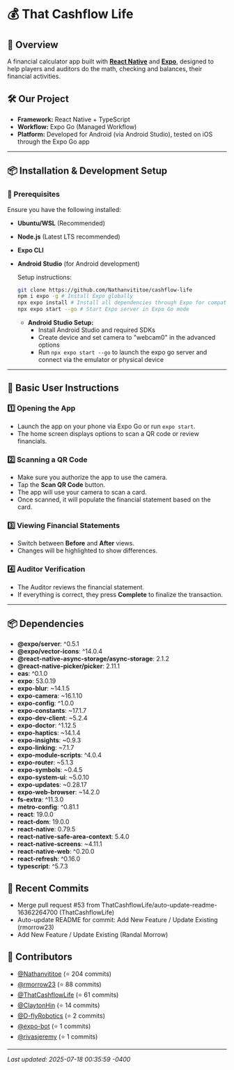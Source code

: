 # 💰 That Cashflow Life

## 🚀 Overview
A financial calculator app built with [**React Native**](https://reactnative.dev/) and [**Expo**](https://expo.dev/), designed to help players and auditors do the math, checking and balances, their financial activities.

## 🛠 Our Project
- **Framework:** React Native + TypeScript  
- **Workflow:** Expo Go (Managed Workflow)  
- **Platform:** Developed for Android (via Android Studio), tested on iOS through the Expo Go app  

---

## 📦 Installation & Development Setup

### 🔧 Prerequisites
Ensure you have the following installed:
- **Ubuntu/WSL** (Recommended)
- **Node.js** (Latest LTS recommended)
- **Expo CLI**
- **Android Studio** (for Android development)

  Setup instructions:
  ```sh
  git clone https://github.com/Nathanvititoe/cashflow-life
  npm i expo -g # Install Expo globally
  npx expo install # Install all dependencies through Expo for compatibility
  npx expo start --go # Start Expo server in Expo Go mode
  ```

  - **Android Studio Setup:**
    - Install Android Studio and required SDKs
    - Create device and set camera to "webcam0" in the advanced options
    - Run `npx expo start --go` to launch the expo go server and connect via the emulator or physical device

---

## 📖 Basic User Instructions
### 1️⃣ Opening the App
* Launch the app on your phone via Expo Go or run `expo start`.
* The home screen displays options to scan a QR code or review financials.

### 2️⃣ Scanning a QR Code
* Make sure you authorize the app to use the camera.
* Tap the **Scan QR Code** button.
* The app will use your camera to scan a card.
* Once scanned, it will populate the financial statement based on the card.

### 3️⃣ Viewing Financial Statements
* Switch between **Before** and **After** views.
* Changes will be highlighted to show differences.

### 4️⃣ Auditor Verification
* The Auditor reviews the financial statement.
* If everything is correct, they press **Complete** to finalize the transaction.
---

## 📦 Dependencies
- **@expo/server**: ^0.5.1
- **@expo/vector-icons**: ^14.0.4
- **@react-native-async-storage/async-storage**: 2.1.2
- **@react-native-picker/picker**: 2.11.1
- **eas**: ^0.1.0
- **expo**: 53.0.19
- **expo-blur**: ~14.1.5
- **expo-camera**: ~16.1.10
- **expo-config**: ^1.0.0
- **expo-constants**: ~17.1.7
- **expo-dev-client**: ~5.2.4
- **expo-doctor**: ^1.12.5
- **expo-haptics**: ~14.1.4
- **expo-insights**: ~0.9.3
- **expo-linking**: ~7.1.7
- **expo-module-scripts**: ^4.0.4
- **expo-router**: ~5.1.3
- **expo-symbols**: ~0.4.5
- **expo-system-ui**: ~5.0.10
- **expo-updates**: ~0.28.17
- **expo-web-browser**: ~14.2.0
- **fs-extra**: ^11.3.0
- **metro-config**: ^0.81.1
- **react**: 19.0.0
- **react-dom**: 19.0.0
- **react-native**: 0.79.5
- **react-native-safe-area-context**: 5.4.0
- **react-native-screens**: ~4.11.1
- **react-native-web**: ^0.20.0
- **react-refresh**: ^0.16.0
- **typescript**: ^5.7.3

## 🔄 Recent Commits
- Merge pull request #53 from ThatCashflowLife/auto-update-readme-16362264700 (ThatCashflowLife)
- Auto-update README for commit: Add New Feature / Update Existing (rmorrow23)
- Add New Feature / Update Existing (Randal Morrow)

## 👥 Contributors
- [@Nathanvititoe](https://github.com/Nathanvititoe) (⭐ 204 commits)
- [@rmorrow23](https://github.com/rmorrow23) (⭐ 88 commits)
- [@ThatCashflowLife](https://github.com/ThatCashflowLife) (⭐ 61 commits)
- [@ClaytonHin](https://github.com/ClaytonHin) (⭐ 14 commits)
- [@D-flyRobotics](https://github.com/D-flyRobotics) (⭐ 2 commits)
- [@expo-bot](https://github.com/expo-bot) (⭐ 1 commits)
- [@rivasjeremy](https://github.com/rivasjeremy) (⭐ 1 commits)


---

_Last updated: 2025-07-18 00:35:59 -0400_
